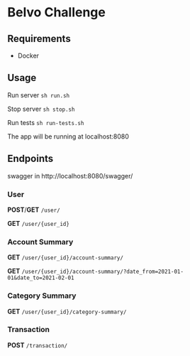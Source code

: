 # Belvo Challenge

## Requirements

- Docker

## Usage

Run server
`sh run.sh`

Stop server
`sh stop.sh`

Run tests
`sh run-tests.sh`

The app will be running at localhost:8080  

## Endpoints
swagger in http://localhost:8080/swagger/
### User

**POST**/**GET** `/user/`

**GET** `/user/{user_id}`

### Account Summary
**GET** `/user/{user_id}/account-summary/`

**GET** `/user/{user_id}/account-summary/?date_from=2021-01-01&date_to=2021-02-01`

### Category Summary
**GET** `/user/{user_id}/category-summary/`


### Transaction
**POST** `/transaction/`





